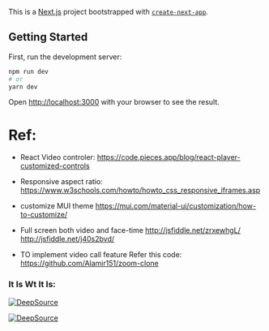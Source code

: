 This is a [Next.js](https://nextjs.org/) project bootstrapped with [`create-next-app`](https://github.com/vercel/next.js/tree/canary/packages/create-next-app).

## Getting Started

First, run the development server:

```bash
npm run dev
# or
yarn dev
```

Open [http://localhost:3000](http://localhost:3000) with your browser to see the result.



# Ref:

* React Video controler:
https://code.pieces.app/blog/react-player-customized-controls

* Responsive aspect ratio:
https://www.w3schools.com/howto/howto_css_responsive_iframes.asp

* customize MUI theme
https://mui.com/material-ui/customization/how-to-customize/

* Full screen both video and face-time
http://jsfiddle.net/zrxewhgL/
http://jsfiddle.net/j40s2bvd/

* TO implement video call feature Refer this code:
https://github.com/Alamir151/zoom-clone

### It Is Wt It Is:

[![DeepSource](https://app.deepsource.com/gh/Akilesh2112/app.ruscello.svg/?label=active+issues&show_trend=true&token=tlXXVZoDXwFhc09fMmX-eT9s)](https://app.deepsource.com/gh/Akilesh2112/app.ruscello/?ref=repository-badge)

[![DeepSource](https://app.deepsource.com/gh/Akilesh2112/app.ruscello.svg/?label=resolved+issues&show_trend=true&token=tlXXVZoDXwFhc09fMmX-eT9s)](https://app.deepsource.com/gh/Akilesh2112/app.ruscello/?ref=repository-badge)
